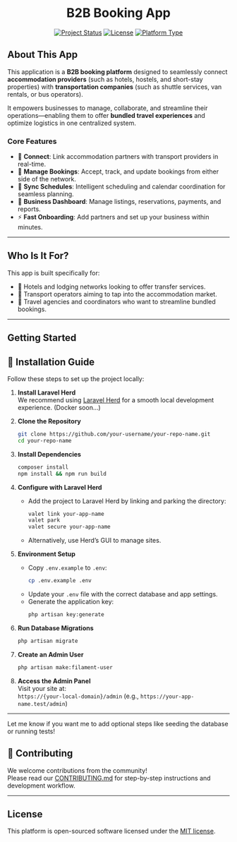 <h1 align="center">B2B Booking App</h1>

<p align="center">
<a href="#"><img src="https://img.shields.io/badge/status-beta-blue" alt="Project Status"></a>
<a href="#"><img src="https://img.shields.io/badge/license-MIT-green" alt="License"></a>
<a href="#"><img src="https://img.shields.io/badge/platform-B2B-lightgrey" alt="Platform Type"></a>
</p>

## About This App

This application is a **B2B booking platform** designed to seamlessly connect **accommodation providers** (such as hotels, hostels, and short-stay properties) with **transportation companies** (such as shuttle services, van rentals, or bus operators).

It empowers businesses to manage, collaborate, and streamline their operations—enabling them to offer **bundled travel experiences** and optimize logistics in one centralized system.

### Core Features

- 🔗 **Connect**: Link accommodation partners with transport providers in real-time.
- 🧾 **Manage Bookings**: Accept, track, and update bookings from either side of the network.
- 📅 **Sync Schedules**: Intelligent scheduling and calendar coordination for seamless planning.
- 💼 **Business Dashboard**: Manage listings, reservations, payments, and reports.
- ⚡ **Fast Onboarding**: Add partners and set up your business within minutes.

---

## Who Is It For?

This app is built specifically for:

- 🏨 Hotels and lodging networks looking to offer transfer services.
- 🚐 Transport operators aiming to tap into the accommodation market.
- 🧩 Travel agencies and coordinators who want to streamline bundled bookings.

---

## Getting Started

## 🚀 Installation Guide

Follow these steps to set up the project locally:

1. **Install Laravel Herd**  
   We recommend using [Laravel Herd](https://herd.laravel.com/) for a smooth local development experience. (Docker soon...)

2. **Clone the Repository**
   ```bash
   git clone https://github.com/your-username/your-repo-name.git
   cd your-repo-name
   ```

3. **Install Dependencies**
   ```bash
   composer install
   npm install && npm run build
   ```

4. **Configure with Laravel Herd**
   - Add the project to Laravel Herd by linking and parking the directory:
     ```bash
     valet link your-app-name
     valet park
     valet secure your-app-name
     ```
   - Alternatively, use Herd’s GUI to manage sites.

5. **Environment Setup**
   - Copy `.env.example` to `.env`:
     ```bash
     cp .env.example .env
     ```
   - Update your `.env` file with the correct database and app settings.
   - Generate the application key:
     ```bash
     php artisan key:generate
     ```

6. **Run Database Migrations**
   ```bash
   php artisan migrate
   ```

7. **Create an Admin User**
   ```bash
   php artisan make:filament-user
   ```

8. **Access the Admin Panel**  
   Visit your site at:  
   `https://{your-local-domain}/admin` (e.g., `https://your-app-name.test/admin`)

---

Let me know if you want me to add optional steps like seeding the database or running tests!

## 🤝 Contributing

We welcome contributions from the community!  
Please read our [CONTRIBUTING.md](CONTRIBUTING.md) for step-by-step instructions and development workflow.

---

## License

This platform is open-sourced software licensed under the [MIT license](https://opensource.org/licenses/MIT).
